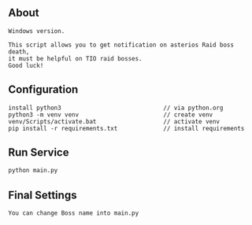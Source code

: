 ## About
```text
Windows version.

This script allows you to get notification on asterios Raid boss death,
it must be helpful on TIO raid bosses.
Good luck!
```


## Configuration
```text
install python3                             // via python.org
python3 -m venv venv                        // create venv
venv/Scripts/activate.bat                   // activate venv
pip install -r requirements.txt             // install requirements
```

## Run Service
```bash
python main.py
```

## Final Settings
```
You can change Boss name into main.py
```
